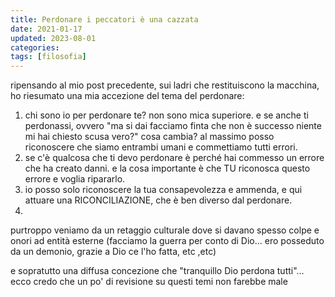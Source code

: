 ```yaml
---
title: Perdonare i peccatori è una cazzata
date: 2021-01-17
updated: 2023-08-01
categories:
tags: [filosofia]
---
```


ripensando al mio post precedente, sui ladri che restituiscono la macchina, ho riesumato una mia accezione del tema del perdonare:

1. chi sono io per perdonare te? non sono mica superiore. e se anche ti perdonassi, ovvero "ma si dai facciamo finta che non è successo niente mi hai chiesto scusa vero?" cosa cambia? al massimo posso riconoscere che siamo entrambi umani e commettiamo tutti errori.
2. se c'è qualcosa che ti devo perdonare è perché hai commesso un errore che ha creato danni. e la cosa importante è che TU riconosca questo errore e voglia ripararlo.
3. io posso solo riconoscere la tua consapevolezza e ammenda, e qui attuare una RICONCILIAZIONE, che è ben diverso dal perdonare.
4. 
purtroppo veniamo da un retaggio culturale dove si davano spesso colpe e onori ad entità esterne (facciamo la guerra per conto di Dio... ero posseduto da un demonio, grazie a Dio ce l'ho fatta, etc ,etc)

e sopratutto una diffusa concezione che "tranquillo Dio perdona tutti"... ecco credo che un po' di revisione su questi temi non farebbe male
